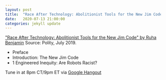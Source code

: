 ```yaml
---
layout: post
title:  "Race After Technology: Abolitionist Tools for the New Jim Code Part 1"
date:   2020-07-13 21:00:00
categories: jekyll update
---
```


["Race After Technology: Abolitionist Tools for the New Jim Code" by Ruha Benjamin](https://www.wiley.com/en-us/Race+After+Technology:+Abolitionist+Tools+for+the+New+Jim+Code-p-9781509526437) Source: Polity, July 2019. 

* Preface
* Introduction:   The New Jim Code     
* 1 Engineered Inequity: Are Robots Racist?

Tune in at 8pm CT/9pm ET via [Google Hangout](https://calendar.google.com/event?action=TEMPLATE&tmeid=MWduaDVpdDhyM3AzNDBrNGd1ZGl2dGg4aWQgd2lsbGlhbXMucmViZWNjYUBt&tmsrc=williams.rebecca%40gmail.com)
